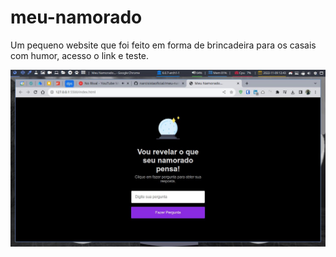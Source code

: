 # meu-namorado

Um pequeno website que foi feito em forma de brincadeira para os casais com humor, acesso o link e teste.

![Image](./screenshot.jpg)
